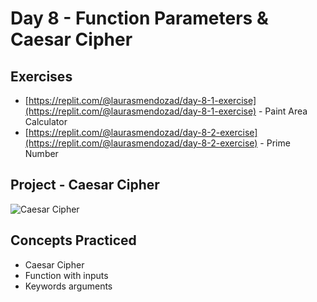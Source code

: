 # Day 8 - Function Parameters & Caesar Cipher
## Exercises
-  [https://replit.com/@laurasmendozad/day-8-1-exercise](https://replit.com/@laurasmendozad/day-8-1-exercise) - Paint Area Calculator
-  [https://replit.com/@laurasmendozad/day-8-2-exercise](https://replit.com/@laurasmendozad/day-8-2-exercise) - Prime Number

## Project - Caesar Cipher
![Caesar Cipher](https://github.com/laurasmendozad/100-Days-Of-Code-Python/assets/58611097/e9a17bb7-7c33-44fe-92d8-78ef0dfc1b9d)

## Concepts Practiced
- Caesar Cipher
- Function with inputs
- Keywords arguments
